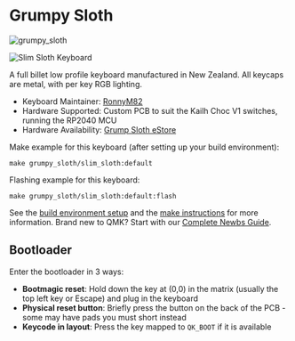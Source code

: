 # Grumpy Sloth

![grumpy_sloth](https://i.imgur.com/4MyNhtV.png)


![Slim Sloth Keyboard](https://i.imgur.com/ymsQhI0h.jpg)

A full billet low profile keyboard manufactured in New Zealand. All keycaps are metal, with per key RGB lighting.

* Keyboard Maintainer: [RonnyM82](https://github.com/RonnyM82)
* Hardware Supported: Custom PCB to suit the Kailh Choc V1 switches, running the RP2040 MCU
* Hardware Availability: [Grump Sloth eStore](https://grumpysloth.co)

Make example for this keyboard (after setting up your build environment):

    make grumpy_sloth/slim_sloth:default

Flashing example for this keyboard:

    make grumpy_sloth/slim_sloth:default:flash

See the [build environment setup](https://docs.qmk.fm/#/getting_started_build_tools) and the [make instructions](https://docs.qmk.fm/#/getting_started_make_guide) for more information. Brand new to QMK? Start with our [Complete Newbs Guide](https://docs.qmk.fm/#/newbs).

## Bootloader

Enter the bootloader in 3 ways:

* **Bootmagic reset**: Hold down the key at (0,0) in the matrix (usually the top left key or Escape) and plug in the keyboard
* **Physical reset button**: Briefly press the button on the back of the PCB - some may have pads you must short instead
* **Keycode in layout**: Press the key mapped to `QK_BOOT` if it is available
